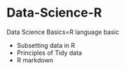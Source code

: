 # Data-Science-R
Data Science Basics=R language basic<br>
 - Subsetting data in R<br>
 - Principles of Tidy data<br>
 - R markdown
